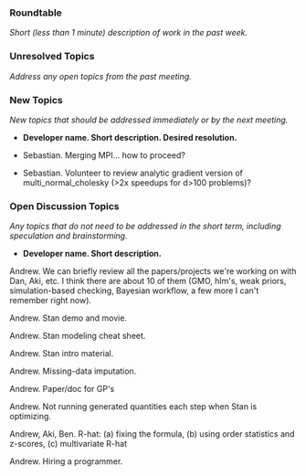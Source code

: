### Roundtable
_Short (less than 1 minute) description of work in the past week._


### Unresolved Topics
_Address any open topics from the past meeting._

### New Topics
_New topics that should be addressed immediately or by the next
meeting._

* __Developer name.  Short description.  Desired resolution.__
 
* Sebastian. Merging MPI... how to proceed?

* Sebastian. Volunteer to review analytic gradient version of multi_normal_cholesky (>2x speedups for d>100 problems)?

### Open Discussion Topics
_Any topics that do not need to be addressed in the short term,
including speculation and brainstorming._

* __Developer name.  Short description.__


Andrew.  We can briefly review all the papers/projects we're working on with Dan, Aki, etc.  I think there are about 10 of them (GMO, hlm's, weak priors, simulation-based checking, Bayesian workflow, a few more I can't remember right now).

Andrew.  Stan demo and movie.

Andrew.  Stan modeling cheat sheet.

Andrew.  Stan intro material.

Andrew.  Missing-data imputation.

Andrew.  Paper/doc for GP's

Andrew.  Not running generated quantities each step when Stan is optimizing.

Andrew, Aki, Ben.  R-hat:  (a) fixing the formula, (b) using order statistics and z-scores, (c) multivariate R-hat

Andrew.  Hiring a programmer.